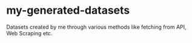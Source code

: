 # my-generated-datasets
Datasets created by me through various methods like fetching from API, Web Scraping etc.
